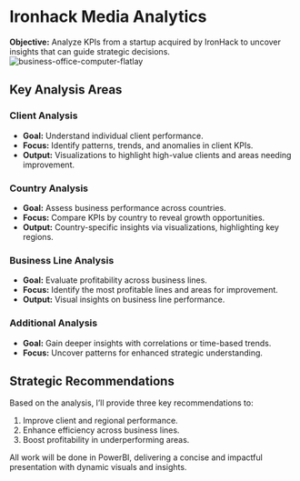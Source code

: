 # Ironhack Media Analytics

**Objective:** Analyze KPIs from a startup acquired by IronHack to uncover insights that can guide strategic decisions.
![business-office-computer-flatlay](https://github.com/user-attachments/assets/a4b397af-fcc5-4087-8c30-0c3f1baa26e7)


## Key Analysis Areas

### Client Analysis
- **Goal:** Understand individual client performance.
- **Focus:** Identify patterns, trends, and anomalies in client KPIs.
- **Output:** Visualizations to highlight high-value clients and areas needing improvement.

### Country Analysis
- **Goal:** Assess business performance across countries.
- **Focus:** Compare KPIs by country to reveal growth opportunities.
- **Output:** Country-specific insights via visualizations, highlighting key regions.

### Business Line Analysis
- **Goal:** Evaluate profitability across business lines.
- **Focus:** Identify the most profitable lines and areas for improvement.
- **Output:** Visual insights on business line performance.

### Additional Analysis
- **Goal:** Gain deeper insights with correlations or time-based trends.
- **Focus:** Uncover patterns for enhanced strategic understanding.

## Strategic Recommendations

Based on the analysis, I’ll provide three key recommendations to:
1. Improve client and regional performance.
2. Enhance efficiency across business lines.
3. Boost profitability in underperforming areas.

All work will be done in PowerBI, delivering a concise and impactful presentation with dynamic visuals and insights.
